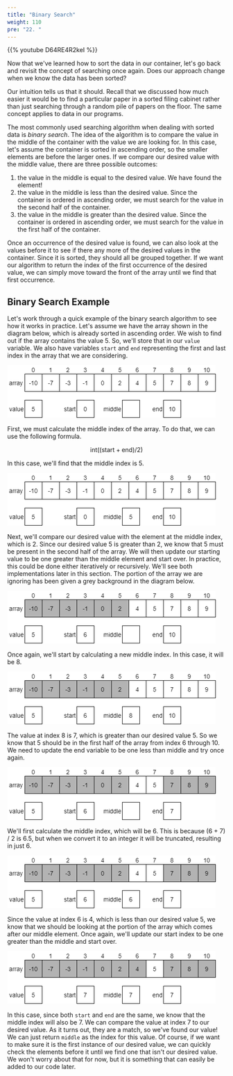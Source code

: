 ```yaml
---
title: "Binary Search"
weight: 110
pre: "22. "
---
```

{{% youtube D64RE4R2keI %}}

Now that we've learned how to sort the data in our container, let's go back and revisit the concept of searching once again. Does our approach change when we know the data has been sorted?

Our intuition tells us that it should. Recall that we discussed how much easier it would be to find a particular paper in a sorted filing cabinet rather than just searching through a random pile of papers on the floor. The same concept applies to data in our programs.

The most commonly used searching algorithm when dealing with sorted data is _binary search_. The idea of the algorithm is to compare the value in the middle of the container with the value we are looking for. In this case, let's assume the container is sorted in ascending order, so the smaller elements are before the larger ones. If we compare our desired value with the middle value, there are three possible outcomes:

1. the value in the middle is equal to the desired value. We have found the element!
1. the value in the middle is less than the desired value. Since the container is ordered in ascending order, we must search for the value in the second half of the container.
1. the value in the middle is greater than the desired value. Since the container is ordered in ascending order, we must search for the value in the first half of the container.

Once an occurrence of the desired value is found, we can also look at the values before it to see if there any more of the desired values in the container. Since it is sorted, they should all be grouped together. If we want our algorithm to return the index of the first occurrence of the desired value, we can simply move toward the front of the array until we find that first occurrence. 

## Binary Search Example

Let's work through a quick example of the binary search algorithm to see how it works in practice. Let's assume we have the array shown in the diagram below, which is already sorted in ascending order. We wish to find out if the array contains the value 5. So, we'll store that in our `value` variable. We also have variables `start` and `end` representing the first and last index in the array that we are considering.

![Binary Search Example 1](../../images/7/7.22.binary1.png)

First, we must calculate the middle index of the array. To do that, we can use the following formula.

$$
\text{int}((\text{start} + \text{end}) / 2)
$$

In this case, we'll find that the middle index is 5. 

![Binary Search Example 2](../../images/7/7.22.binary2.png)
 
Next, we'll compare our desired value with the element at the middle index, which is 2. Since our desired value 5 is greater than 2, we know that 5 must be present in the second half of the array. We will then update our starting value to be one greater than the middle element and start over. In practice, this could be done either iteratively or recursively. We'll see both implementations later in this section. The portion of the array we are ignoring has been given a grey background in the diagram below.
 
![Binary Search Example 3](../../images/7/7.22.binary3.png)

Once again, we'll start by calculating a new middle index. In this case, it will be 8.

![Binary Search Example 4](../../images/7/7.22.binary4.png)
 
The value at index 8 is 7, which is greater than our desired value 5. So we know that 5 should be in the first half of the array from index 6 through 10. We need to update the end variable to be one less than middle and try once again.

![Binary Search Example 5](../../images/7/7.22.binary5.png)
 
We'll first calculate the middle index, which will be 6. This is because (6 + 7) / 2 is 6.5, but when we convert it to an integer it will be truncated, resulting in just 6. 

![Binary Search Example 6](../../images/7/7.22.binary6.png)
 
Since the value at index 6 is 4, which is less than our desired value 5, we know that we should be looking at the portion of the array which comes after our middle element. Once again, we'll update our start index to be one greater than the middle and start over.

![Binary Search Example 7](../../images/7/7.22.binary7.png)

In this case, since both `start` and `end` are the same, we know that the middle index will also be 7.  We can compare the value at index 7 to our desired value. As it turns out, they are a match, so we've found our value! We can just return `middle` as the index for this value. Of course, if we want to make sure it is the first instance of our desired value, we can quickly check the elements before it until we find one that isn't our desired value. We won't worry about that for now, but it is something that can easily be added to our code later. 
